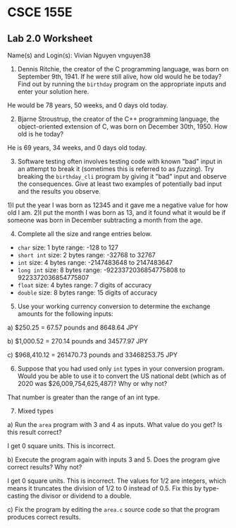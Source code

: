 
# CSCE 155E
## Lab 2.0 Worksheet

Name(s) and Login(s):
Vivian Nguyen
vnguyen38


1. Dennis Ritchie, the creator of the C programming language,
was born on September 9th, 1941.  If he were still alive,
how old would he be today?  Find out by running the `birthday`
program on the appropriate inputs and enter your solution here.

He would be 78 years, 50 weeks, and 0 days old today.


2. Bjarne Stroustrup, the creator of the C++ programming
language, the object-oriented extension of C, was born on
December 30th, 1950.  How old is he today?

He is 69 years, 34 weeks, and 0 days old today.


3. Software testing often involves testing code with known
"bad" input in an attempt to break it (sometimes this is
referred to as *fuzzing*).  Try breaking the `birthday_cli`
program by giving it "bad" input and observe the consequences.
Give at least two examples of potentially bad input and the
results you observe.

1)I put the year I was born as 12345 and it gave me a negative value for how old I am.
2)I put the month I was born as 13, and it found what it would be if someone was born in December subtracting a month from the age.

4. Complete all the size and range entries below.

* `char`
  size: 1 byte
  range: -128 to 127
* `short int`
  size: 2 bytes
  range: -32768 to 32767
* `int`
  size: 4 bytes
  range: -2147483648 to 2147483647
* `long int`
  size: 8 bytes
  range: -9223372036854775808 to 9223372036854775807
* `float`
  size: 4 bytes
  range: 7 digits of accuracy
* `double`
  size: 8 bytes
  range: 15 digits of accuracy


5. Use your working currency conversion to determine
the exchange amounts for the following inputs:

  a) $250.25 = 67.57 pounds and 8648.64 JPY

  b) $1,000.52 = 270.14 pounds and 34577.97 JPY

  c) $968,410.12 = 261470.73 pounds and 33468253.75 JPY


6. Suppose that you had used only `int` types
in your conversion program.  Would you be able
to use it to convert the US national debt
(which as of 2020 was \$26,009,754,625,487)?
Why or why not?

That number is greater than the range of an int type.

7. Mixed types

a) Run the `area` program with 3 and 4 as inputs.
What value do you get?  Is this result correct?

I get 0 square units. This is incorrect.

b) Execute the program again with inputs 3 and 5.
Does the program give correct results?  Why not?

I get 0 square units. This is incorrect. The values for 1/2 are integers, which means it truncates the division of 1/2 to 0 instead of 0.5.
Fix this by type-casting the divisor or dividend to a double.

c) Fix the program by editing the `area.c` source
code so that the program produces correct results.

